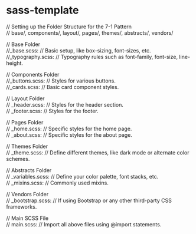 # sass-template
// Setting up the Folder Structure for the 7-1 Pattern  
// base/, components/, layout/, pages/, themes/, abstracts/, vendors/  

// Base Folder  
//_base.scss: // Basic setup, like box-sizing, font-sizes, etc.  
//_typography.scss: // Typography rules such as font-family, font-size, line-height.  

// Components Folder  
//_buttons.scss: // Styles for various buttons.  
//_cards.scss: // Basic card component styles.  

// Layout Folder  
// _header.scss: // Styles for the header section.  
// _footer.scss: // Styles for the footer.  

// Pages Folder  
// _home.scss: // Specific styles for the home page.  
// _about.scss: // Specific styles for the about page.  

// Themes Folder  
// _theme.scss: // Define different themes, like dark mode or alternate color schemes.  

// Abstracts Folder  
// _variables.scss: // Define your color palette, font stacks, etc.  
// _mixins.scss: // Commonly used mixins.  

// Vendors Folder  
// _bootstrap.scss: // If using Bootstrap or any other third-party CSS frameworks.  

// Main SCSS File  
// main.scss: // Import all above files using @import statements.
